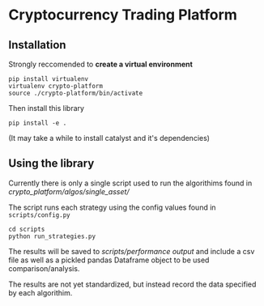 # Cryptocurrency Trading Platform

## Installation

Strongly reccomended to **create a virtual environment**
```
pip install virtualenv
virtualenv crypto-platform
source ./crypto-platform/bin/activate

```

Then install this library

`pip install -e .`

(It may take a while to install catalyst and it's dependencies)

## Using the library
Currently there is only a single script used to run the algorithims found in *crypto_platform/algos/single_asset/*

The script runs each strategy using the config values found in `scripts/config.py`

```
cd scripts
python run_strategies.py
```

The results will be saved to *scripts/performance output* and include a csv file as well as a pickled pandas Dataframe object to be used comparison/analysis.

The results are not yet standardized, but instead record the data specified by each algorithim.